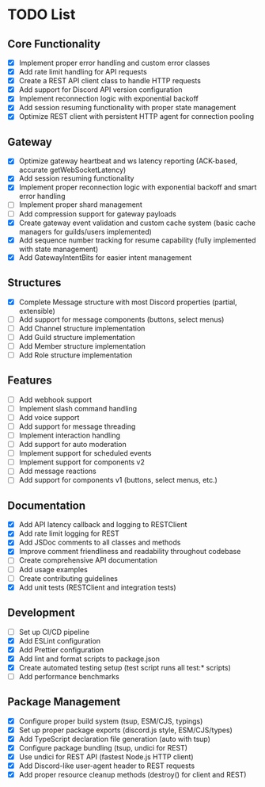 # TODO List

## Core Functionality

- [x] Implement proper error handling and custom error classes
- [x] Add rate limit handling for API requests
- [x] Create a REST API client class to handle HTTP requests
- [x] Add support for Discord API version configuration
- [x] Implement reconnection logic with exponential backoff
- [x] Add session resuming functionality with proper state management
- [x] Optimize REST client with persistent HTTP agent for connection pooling

## Gateway

- [x] Optimize gateway heartbeat and ws latency reporting (ACK-based, accurate getWebSocketLatency)
- [x] Add session resuming functionality
- [x] Implement proper reconnection logic with exponential backoff and smart error handling
- [ ] Implement proper shard management
- [ ] Add compression support for gateway payloads
- [x] Create gateway event validation and custom cache system (basic cache managers for guilds/users implemented)
- [x] Add sequence number tracking for resume capability (fully implemented with state management)
- [x] Add GatewayIntentBits for easier intent management

## Structures

- [x] Complete Message structure with most Discord properties (partial, extensible)
- [ ] Add support for message components (buttons, select menus)
- [ ] Add Channel structure implementation
- [ ] Add Guild structure implementation
- [ ] Add Member structure implementation
- [ ] Add Role structure implementation

## Features

- [ ] Add webhook support
- [ ] Implement slash command handling
- [ ] Add voice support
- [ ] Add support for message threading
- [ ] Implement interaction handling
- [ ] Add support for auto moderation
- [ ] Implement support for scheduled events
- [ ] Implement support for components v2
- [ ] Add message reactions
- [ ] Add support for components v1 (buttons, select menus, etc.)
## Documentation

- [x] Add API latency callback and logging to RESTClient
- [x] Add rate limit logging for REST
- [x] Add JSDoc comments to all classes and methods
- [x] Improve comment friendliness and readability throughout codebase
- [ ] Create comprehensive API documentation
- [ ] Add usage examples
- [ ] Create contributing guidelines
- [x] Add unit tests (RESTClient and integration tests)

## Development

- [ ] Set up CI/CD pipeline
- [x] Add ESLint configuration
- [x] Add Prettier configuration
- [x] Add lint and format scripts to package.json
- [x] Create automated testing setup (test script runs all test:\* scripts)
- [ ] Add performance benchmarks

## Package Management

- [x] Configure proper build system (tsup, ESM/CJS, typings)
- [x] Set up proper package exports (discord.js style, ESM/CJS/types)
- [x] Add TypeScript declaration file generation (auto with tsup)
- [x] Configure package bundling (tsup, undici for REST)
- [x] Use undici for REST API (fastest Node.js HTTP client)
- [x] Add Discord-like user-agent header to REST requests
- [x] Add proper resource cleanup methods (destroy() for client and REST)
